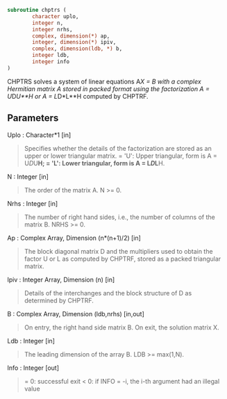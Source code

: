 ```fortran
subroutine chptrs (
		character uplo,
		integer n,
		integer nrhs,
		complex, dimension(*) ap,
		integer, dimension(*) ipiv,
		complex, dimension(ldb, *) b,
		integer ldb,
		integer info
)
```

 CHPTRS solves a system of linear equations A*X = B with a complex
 Hermitian matrix A stored in packed format using the factorization
 A = U*D*U**H or A = L*D*L**H computed by CHPTRF.

## Parameters
Uplo : Character*1 [in]
> Specifies whether the details of the factorization are stored
> as an upper or lower triangular matrix.
> = 'U':  Upper triangular, form is A = U*D*U**H;
> = 'L':  Lower triangular, form is A = L*D*L**H.

N : Integer [in]
> The order of the matrix A.  N >= 0.

Nrhs : Integer [in]
> The number of right hand sides, i.e., the number of columns
> of the matrix B.  NRHS >= 0.

Ap : Complex Array, Dimension (n*(n+1)/2) [in]
> The block diagonal matrix D and the multipliers used to
> obtain the factor U or L as computed by CHPTRF, stored as a
> packed triangular matrix.

Ipiv : Integer Array, Dimension (n) [in]
> Details of the interchanges and the block structure of D
> as determined by CHPTRF.

B : Complex Array, Dimension (ldb,nrhs) [in,out]
> On entry, the right hand side matrix B.
> On exit, the solution matrix X.

Ldb : Integer [in]
> The leading dimension of the array B.  LDB >= max(1,N).

Info : Integer [out]
> = 0:  successful exit
> < 0: if INFO = -i, the i-th argument had an illegal value

